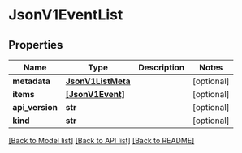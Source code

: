 # JsonV1EventList


## Properties
Name | Type | Description | Notes
------------ | ------------- | ------------- | -------------
**metadata** | [**JsonV1ListMeta**](JsonV1ListMeta.md) |  | [optional] 
**items** | [**[JsonV1Event]**](JsonV1Event.md) |  | [optional] 
**api_version** | **str** |  | [optional] 
**kind** | **str** |  | [optional] 

[[Back to Model list]](../README.md#documentation-for-models) [[Back to API list]](../README.md#documentation-for-api-endpoints) [[Back to README]](../README.md)


